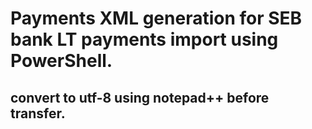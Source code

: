 # Payments XML generation for SEB bank LT payments import using PowerShell.
## convert to utf-8 using notepad++ before transfer.
